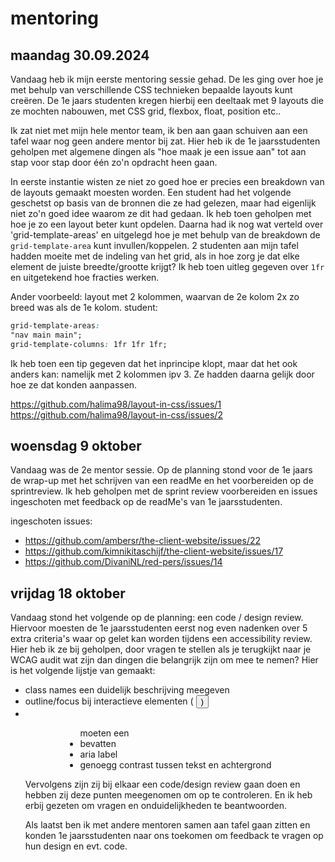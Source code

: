 # mentoring

## maandag 30.09.2024
Vandaag heb ik mijn eerste mentoring sessie gehad. De les ging over hoe je met behulp van verschillende CSS technieken bepaalde layouts kunt creëren. De 1e jaars studenten kregen hierbij een deeltaak met 9 layouts die ze mochten nabouwen, met CSS grid, flexbox, float, position etc..

Ik zat niet met mijn hele mentor team, ik ben aan gaan schuiven aan een tafel waar nog geen andere mentor bij zat. Hier heb ik de 1e jaarsstudenten geholpen met algemene dingen als "hoe maak je een issue aan" tot aan stap voor stap door één zo'n opdracht heen gaan. 

In eerste instantie wisten ze niet zo goed hoe er precies een breakdown van de layouts gemaakt moesten worden. Een student had het volgende geschetst op basis van de bronnen die ze had gelezen, maar had eigenlijk niet zo'n goed idee waarom ze dit had gedaan.
Ik heb toen geholpen met hoe je zo een layout beter kunt opdelen. Daarna had ik nog wat verteld over 'grid-template-areas' en uitgelegd hoe je met behulp van de breakdown de `grid-template-area` kunt invullen/koppelen.
2 studenten aan mijn tafel hadden moeite met de indeling van het grid, als in hoe zorg je dat elke element de juiste breedte/grootte krijgt? Ik heb toen uitleg gegeven over `1fr` en uitgetekend hoe fracties werken.


Ander voorbeeld:
layout met 2 kolommen, waarvan de 2e kolom 2x zo breed was als de 1e kolom.
student: 
```css
grid-template-areas: 
"nav main main";
grid-template-columns: 1fr 1fr 1fr;
```

Ik heb toen een tip gegeven dat het inprincipe klopt, maar dat het ook anders kan:
namelijk met 2 kolommen ipv 3. Ze hadden daarna gelijk door hoe ze dat konden aanpassen.

https://github.com/halima98/layout-in-css/issues/1
https://github.com/halima98/layout-in-css/issues/2

## woensdag 9 oktober
Vandaag was de 2e mentor sessie. Op de planning stond voor de 1e jaars de wrap-up met het schrijven van een readMe en het voorbereiden op de sprintreview.
Ik heb geholpen met de sprint review voorbereiden en issues ingeschoten met feedback op de readMe's van 1e jaarsstudenten.

ingeschoten issues:
* https://github.com/ambersr/the-client-website/issues/22
* https://github.com/kimnikitaschijf/the-client-website/issues/17
* https://github.com/DivaniNL/red-pers/issues/14

## vrijdag 18 oktober
Vandaag stond het volgende op de planning: een code / design review. Hiervoor moesten de 1e jaarsstudenten eerst nog even nadenken over 5 extra criteria's waar op gelet kan worden tijdens een accessibility review.
Hier heb ik ze bij geholpen, door vragen te stellen als je terugkijkt naar je WCAG audit wat zijn dan dingen die belangrijk zijn om mee te nemen?
Hier is het volgende lijstje van gemaakt:
* class names een duidelijk beschrijving meegeven
* outline/focus bij interactieve elementen (<a> <button>)
* <ul> <ol> <menu> moeten een <li> bevatten
* aria label
* genoegg contrast tussen tekst en achtergrond

Vervolgens zijn zij bij elkaar een code/design review gaan doen en hebben zij deze punten meegenomen om op te controleren.
En ik heb erbij gezeten om vragen en onduidelijkheden te beantwoorden.

Als laatst ben ik met andere mentoren samen aan tafel gaan zitten en konden 1e jaarsstudenten naar ons toekomen om feedback te vragen op hun design en evt. code.


